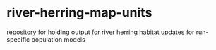 # river-herring-map-units
repository for holding output for river herring habitat updates for run-specific population models
